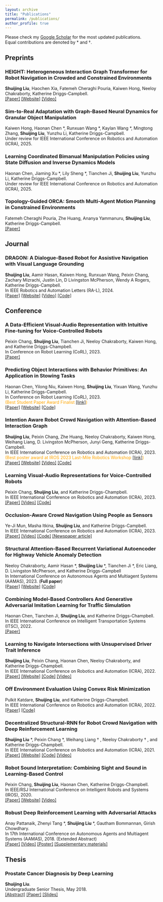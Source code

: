 ```yaml
---
layout: archive
title: "Publications"
permalink: /publications/
author_profile: true
---
```


Please check my [Google Scholar](https://scholar.google.com/citations?user=I4k7ukgAAAAJ&hl=en) for the most updated publications.  
Equal contributions are denoted by * and &dagger;.  

## Preprints
### **HEIGHT: Heterogeneous Interaction Graph Transformer for Robot Navigation in Crowded and Constrained Environments**  
**Shuijing Liu**, Haochen Xia, Fatemeh Cheraghi Pouria, Kaiwen Hong, Neeloy Chakraborty, Katherine Driggs-Campbell.  
[[Paper]](https://arxiv.org/abs/2411.12150) [[Website]](https://sites.google.com/view/crowdnav-height/home) [[Video]](https://www.youtube.com/playlist?list=PLL4IPhbfiY3YkITpyLjeroak_wBn151pn)       

### **Sim-to-Real Adaptation with Graph-Based Neural Dynamics for Granular Object Manipulation**  
Kaiwen Hong, Haonan Chen *, Runxuan Wang *, Kaylan Wang *, Mingtong Zhang, **Shuijing Liu**, Yunzhu Li, Katherine Driggs-Campbell.           
Under review for IEEE International Conference on Robotics and Automation (ICRA), 2025.     

### **Learning Coordinated Bimanual Manipulation Policies using State Diffusion and Inverse Dynamics Models**  
Haonan Chen, Jiaming Xu *, Lily Sheng *, Tianchen Ji, **Shuijing Liu**, Yunzhu Li, Katherine Driggs-Campbell.         
Under review for IEEE International Conference on Robotics and Automation (ICRA), 2025.

### **Topology-Guided ORCA: Smooth Multi-Agent Motion Planning in Constrained Environments**  
Fatemeh Cheraghi Pouria, Zhe Huang, Ananya Yammanuru, **Shuijing Liu**, Katherine Driggs-Campbell.    
[[Paper]](https://arxiv.org/abs/2407.16771)  

## Journal
### **DRAGON: A Dialogue-Based Robot for Assistive Navigation with Visual Language Grounding**  
**Shuijing Liu**, Aamir Hasan, Kaiwen Hong, Runxuan Wang, Peixin Chang, Zachary Mizrachi, Justin Lin, D Livingston McPherson, Wendy A Rogers, Katherine Driggs-Campbell.      
In IEEE Robotics and Automation Letters (RA-L), 2024.     
[[Paper]](https://arxiv.org/abs/2307.06924) [[Website]](https://sites.google.com/view/dragon-wayfinding) [[Video]](https://youtube.com/playlist?list=PLL4IPhbfiY3YkITpyLjeroak_wBn151pn&si=JNUKi5sOc7iRxJj0) [[Code]](https://github.com/Shuijing725/Dragon_Wayfinding/)   

## Conference
### **A Data-Efficient Visual-Audio Representation with Intuitive Fine-tuning for Voice-Controlled Robots**  
Peixin Chang, **Shuijing Liu**, Tianchen Ji, Neeloy Chakraborty, Kaiwen Hong, and Katherine Driggs-Champbell.   
In Conference on Robot Learning (CoRL), 2023.   
[[Paper]](https://openreview.net/pdf?id=dxOaNO8bge)  

### **Predicting Object Interactions with Behavior Primitives: An Application in Stowing Tasks**  
Haonan Chen, Yilong Niu, Kaiwen Hong, **Shuijing Liu**, Yixuan Wang, Yunzhu Li, Katherine Driggs-Campbell.   
In Conference on Robot Learning (CoRL), 2023.  
<span style="color:orange">(Best Student Paper Award Finalist [[link]](https://www.corl2023.org/awards))</span>        
[[Paper]](https://openreview.net/pdf?id=VH6WIPF4Sj) [[Website]](https://haonan16.github.io/stow_page) [[Code]](https://github.com/haonan16/Stow/)    

### **Intention Aware Robot Crowd Navigation with Attention-Based Interaction Graph**    
**Shuijing Liu**, Peixin Chang, Zhe Huang, Neeloy Chakraborty, Kaiwen Hong, Weihang Liang, D. Livingston McPherson, Junyi Geng, Katherine Driggs-Campbell.  
In IEEE International Conference on Robotics and Automation (ICRA), 2023.     
<span style="color:orange">(Best poster award at IROS 2023 Last-Mile Robotics Workshop [[link]](https://www.lastmilerobotics.dfl.ae/home))</span>        
[[Paper]](https://arxiv.org/abs/2203.01821) [[Website]](https://sites.google.com/view/intention-aware-crowdnav/home) [[Video]](https://www.youtube.com/watch?v=nxpxhF019VA) [[Code]](https://github.com/Shuijing725/CrowdNav_Prediction_AttnGraph)  

### **Learning Visual-Audio Representations for Voice-Controlled Robots**  
Peixin Chang, **Shuijing Liu**, and Katherine Driggs-Champbell.   
In IEEE International Conference on Robotics and Automation (ICRA), 2023.   
[[Paper]](https://arxiv.org/abs/2109.02823) [[Video]](https://www.youtube.com/watch?v=T83uUzSJpN4) [[Code]](https://github.com/PeixinC/VoiceControlledRobot-VAR)    

### **Occlusion-Aware Crowd Navigation Using People as Sensors**  
Ye-Ji Mun, Masha Itkina, **Shuijing Liu**, and Katherine Driggs-Campbell.   
In IEEE International Conference on Robotics and Automation (ICRA), 2023.  
[[Paper]](https://arxiv.org/abs/2210.00552) [[Video]](https://www.youtube.com/watch?v=BG5s7w5BdME) [[Code]](https://github.com/yejimun/PaS_CrowdNav) [[Newspaper article]](https://techxplore.com/news/2022-11-autonomous-mobile-robots-crowded-spaces.html)      

### **Structural Attention-Based Recurrent Variational Autoencoder for Highway Vehicle Anomaly Detection**  
Neeloy Chakraborty, Aamir Hasan *, __Shuijing Liu__ *, Tianchen Ji *, Eric Liang, D. Livingston McPherson, and Katherine Driggs-Campbell  
In International Conference on Autonomous Agents and Multiagent Systems (AAMAS), 2023. (**Full paper**)   
[[Paper]](https://arxiv.org/abs/2301.03634) [[Website]](https://sites.google.com/illinois.edu/saber-vae) [[Code]](https://gitlab.engr.illinois.edu/hubris/highway-anomaly-detection)  


### **Combining Model-Based Controllers And Generative Adversarial Imitation Learning for Traffic Simulation**  
Haonan Chen, Tianchen Ji, **Shuijing Liu**, and Katherine Driggs-Champbell.   
In IEEE International Conference on Intelligent Transportation Systems (ITSC), 2022.  
[[Paper]](https://ieeexplore.ieee.org/abstract/document/9922261)  

### **Learning to Navigate Intersections with Unsupervised Driver Trait Inference**  
**Shuijing Liu**, Peixin Chang, Haonan Chen, Neeloy Chakraborty, and Katherine Driggs-Champbell.   
In IEEE International Conference on Robotics and Automation (ICRA), 2022.  
[[Paper]](https://arxiv.org/abs/2109.06783) [[Website]](https://sites.google.com/illinois.edu/vae-trait-inference/home) [[Code]](https://github.com/Shuijing725/VAE_trait_inference) [[Video]](https://www.youtube.com/watch?v=wqbgsjSvkAo&t=1s)

### **Off Environment Evaluation Using Convex Risk Minimization**  
Pulkit Katdare, **Shuijing Liu**, and Katherine Driggs-Champbell.   
In IEEE International Conference on Robotics and Automation (ICRA), 2022.   
[[Paper]](https://arxiv.org/abs/2112.11532) [[Code]](https://github.com/pulkitkatdare/offenveval)

### **Decentralized Structural-RNN for Robot Crowd Navigation with Deep Reinforcement Learning**  
__Shuijing Liu__ *, Peixin Chang *, Weihang Liang &dagger; , Neeloy Chakraborty &dagger; , and Katherine Driggs-Champbell.   
In IEEE International Conference on Robotics and Automation (ICRA), 2021.   
[[Paper]](https://arxiv.org/abs/2011.04820) [[Website]](https://sites.google.com/illinois.edu/crowdnav-dsrnn/home) [[Code]](https://github.com/Shuijing725/CrowdNav_DSRNN) [[Video]](https://youtu.be/bYO-1IAjzgY)

### **Robot Sound Interpretation: Combining Sight and Sound in Learning-Based Control**  
Peixin Chang, **Shuijing Liu**, Haonan Chen, Katherine Driggs-Champbell.   
In IEEE/RSJ International Conference on Intelligent Robots and Systems (IROS), 2020.    
[[Paper]](https://arxiv.org/abs/1909.09172) [[Website]](https://sites.google.com/site/changpeixin/home/Research/robot_sound_interpretation) [[Video]](https://www.youtube.com/watch?v=0ONGQwhGn_Y)

### **Robust Deep Reinforcement Learning with Adversarial Attacks**  
Anay Pattanaik, Zhenyi Tang *, __Shuijing Liu__ *, Gautham Bommannan, Girish Chowdhary.   
In 17th International Conference on Autonomous Agents and Multiagent Systems (AAMAS), 2018. (Extended Abstract)  
[[Paper]](https://arxiv.org/abs/1712.03632) [[Video]](https://www.youtube.com/watch?v=8xPaca3cjEU) [[Poster]](/files/daslab_poster.pdf) [[Supplementary materials]](https://shuijing725.github.io/files/Supplementary_for_Robust_Deep_Reinforcement_Learning_with_Adversarial_Attacks.pdf)

## Thesis

### **Prostate Cancer Diagnosis by Deep Learning**  
**Shuijing Liu**.   
Undergraduate Senior Thesis, May 2018.   
[[Abstract]](https://www.ideals.illinois.edu/handle/2142/100023) [[Paper]](/files/ECE499-Sp2018-liu-Shuijing.pdf) [[Slides]](/files/senior_thesis_presentation.pdf)